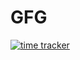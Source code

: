 # GFG

[![time tracker](https://wakatime.com/badge/github/silent-lad/GFG.svg)](https://wakatime.com/badge/github/silent-lad/GFG)
